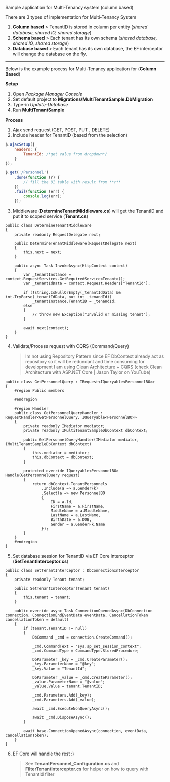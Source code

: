 Sample application for Multi-Tenancy system (column based)

There are 3 types of implementation for Multi-Tenancy System
1. **Column based** > TenantID is stored in column per entity (*shared database, shared IO, shared storage*)
2. **Schema based** > Each tenant has its own schema (*shared database, shared IO, shared storage*)
3. **Database based** > Each tenant has its own database, the EF interceptor will change the database on the fly.
___

Below is the example process for Multi-Tenancy application for (**Column Based**)

**Setup**
1. Open *Package Manager Console*
2. Set default project to **Migrations\MultiTenantSample.DbMigration**
3. Type-in *Update-Database*
4. Run **MultiTenantSample**

**Process**

1. Ajax send request (GET, POST, PUT , DELETE) 
2. Include header for TenantID (based from the selection)
``` Javascript
$.ajaxSetup({
    headers: {
        TenantId: /*get value from dropdown*/
    }
});

$.get('/Personnel')
    .done(function (r) {
        // fill the UI table with result from **r**
    })
    .fail(function (err) {
        console.log(err);
    });
```

3. Middleware (**DetermineTenantMiddleware.cs**) will get the TenantID and put it to scoped service (**Tenant.cs**)
``` CSharp
public class DetermineTenantMiddleware
{
    private readonly RequestDelegate next;

    public DetermineTenantMiddleware(RequestDelegate next)
    {
        this.next = next;
    }

    public async Task InvokeAsync(HttpContext context)
    {
        var _tenantInstance = context.RequestServices.GetRequiredService<Tenant>();
        var _tenantIdData = context.Request.Headers["TenantId"];

        if (!string.IsNullOrEmpty(_tenantIdData) && int.TryParse(_tenantIdData, out int _tenandId))
            _tenantInstance.TenantID = _tenandId;
        else
        {
            // throw new Exception("Invalid or missing tenant");
        }

        await next(context);
    }
}
```
4. Validate/Process request with CQRS (Command/Query)
   > Im not using Repository Pattern since EF DbContext already act as repository so it will be redundant and time consuming for development
   > I am using Clean Architecture + CQRS (check Clean Architecture with ASP.NET Core | Jason Taylor on YouTube)
``` CSharp
public class GetPersonnelQuery : IRequest<IQueryable<PersonnelBO>>
{
    #region Public members

    #endregion

    #region Handler
    public class GetPersonnelQueryHandler : RequestHandler<GetPersonnelQuery, IQueryable<PersonnelBO>>
    {
        private readonly IMediator mediator;
        private readonly IMultiTenantSampleDbContext dbContext;

        public GetPersonnelQueryHandler(IMediator mediator, IMultiTenantSampleDbContext dbContext)
        {
            this.mediator = mediator;
            this.dbContext = dbContext;
        }

        protected override IQueryable<PersonnelBO> Handle(GetPersonnelQuery request)
        {
            return dbContext.TenantPersonnels
                .Include(a => a.GenderFk)
                .Select(a => new PersonnelBO
                {
                    ID = a.Id,
                    FirstName = a.FirstName,
                    MiddleName = a.MiddleName,
                    LastName = a.LastName,
                    BirthDate = a.DOB,
                    Gender = a.GenderFk.Name
                });
        }
    }
    #endregion
}
```
5. Set database session for TenantID via EF Core interceptor (**SetTenantInterceptor.cs**)
``` CSharp
public class SetTenantInterceptor : DbConnectionInterceptor
{
    private readonly Tenant tenant;

    public SetTenantInterceptor(Tenant tenant)
    {
        this.tenant = tenant;
    }

    public override async Task ConnectionOpenedAsync(DbConnection connection, ConnectionEndEventData eventData, CancellationToken cancellationToken = default)
    {
        if (tenant.TenantID != null)
        {
            DbCommand _cmd = connection.CreateCommand();

            _cmd.CommandText = "sys.sp_set_session_context";
            _cmd.CommandType = CommandType.StoredProcedure;

            DbParameter _key = _cmd.CreateParameter();
            _key.ParameterName = "@key";
            _key.Value = "TenantId";

            DbParameter _value = _cmd.CreateParameter();
            _value.ParameterName = "@value";
            _value.Value = tenant.TenantID;

            _cmd.Parameters.Add(_key);
            _cmd.Parameters.Add(_value);

            await _cmd.ExecuteNonQueryAsync();

            await _cmd.DisposeAsync();
        }

        await base.ConnectionOpenedAsync(connection, eventData, cancellationToken);
    }
}
```
6. EF Core will handle the rest :)
   > See **TenantPersonnel_Configuration.cs** and **FilterTenantInterceptor.cs** for helper on how to query with TenantId filter
